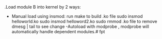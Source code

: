 .Load module B into kernel by 2 ways:
- Manual load using insmod:
    run make to build .ko file
    sudo insmod helloworld.ko
    sudo insmod helloword2.ko
    sudo rmmod .ko file to remove
    dmesg | tail to see change 
-Autoload with modprobe , modprobe will automatically handle dependent modules.# fpt
     
